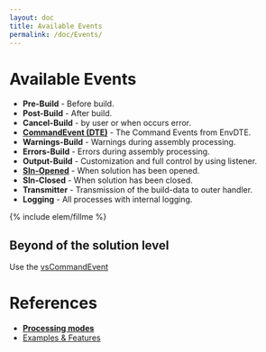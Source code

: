 ```yaml
---
layout: doc
title: Available Events
permalink: /doc/Events/
---
```

# Available Events

* **Pre-Build** - Before build.
* **Post-Build** - After build.
* **Cancel-Build** - by user or when occurs error.
* **[CommandEvent (DTE)](../Events/CommandEvent/)** - The Command Events from EnvDTE.
* **Warnings-Build** - Warnings during assembly processing.
* **Errors-Build** - Errors during assembly processing.
* **Output-Build** - Customization and full control by using listener.
* **[Sln-Opened](../Events/SlnOpened/)** - When solution has been opened.
* **Sln-Closed** - When solution has been closed.
* **Transmitter** - Transmission of the build-data to outer handler.
* **Logging** - All processes with internal logging.

{% include elem/fillme %}

## Beyond of the solution level

Use the [vsCommandEvent](http://vsce.r-eg.net)

# References

* **[Processing modes](../Modes/)**
* [Examples & Features](../Examples/)